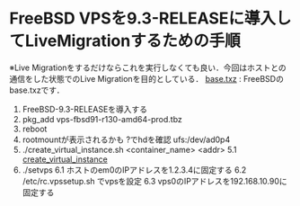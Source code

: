 # FreeBSD VPSを9.3-RELEASEに導入してLiveMigrationするための手順
※Live Migrationをするだけならこれを実行しなくても良い．今回はホストとの通信をした状態でのLive Migrationを目的としている．
[base.txz](ftp://ftp.freebsd.org/pub/FreeBSD/releases/amd64/10.0-RELEASE/base.txz) : FreeBSDのbase.txzです．
1. FreeBSD-9.3-RELEASEを導入する
2. pkg_add vps-fbsd91-r130-amd64-prod.tbz
3. reboot
4. rootmountが表示されるかも ?でhdを確認 ufs:/dev/ad0p4
5. ./create_virtual_instance.sh \<container_name\> \<addr\>
	5.1 [create_virtual_instance](https://gist.github.com/furandon-pig/02f3f9c097d20f22b017)
6. ./setvps
	6.1 ホストのem0のIPアドレスを1.2.3.4に固定する
	6.2 /etc/rc.vpssetup.sh でvpsを設定
	6.3 vps0のIPアドレスを192.168.10.90に固定する
